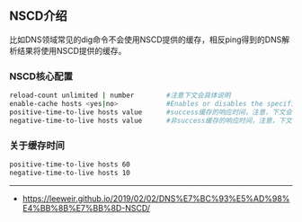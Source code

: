 ## NSCD介绍
比如DNS领域常见的dig命令不会使用NSCD提供的缓存，相反ping得到的DNS解析结果将使用NSCD提供的缓存。
### NSCD核心配置
```bash
reload-count unlimited | number        #注意下文会具体说明
enable-cache hosts <yes|no>            #Enables or disables the specified service cache. The default is no.
positive-time-to-live hosts value      #success缓存的响应时间，注意，下文会具体说明
negative-time-to-live hosts value      #非success缓存的响应时间，注意，下文会具体说明
```
### 关于缓存时间
```bash
positive-time-to-live hosts 60
negative-time-to-live hosts 10
```
---
* https://leeweir.github.io/2019/02/02/DNS%E7%BC%93%E5%AD%98%E4%BB%8B%E7%BB%8D-NSCD/